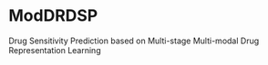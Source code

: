 # ModDRDSP
 Drug Sensitivity Prediction based on Multi-stage Multi-modal Drug Representation Learning
